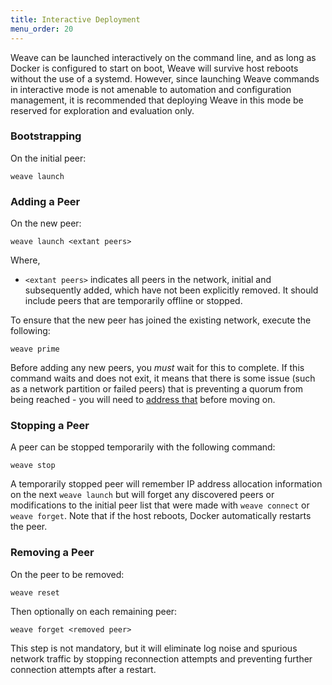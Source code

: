 ```yaml
---
title: Interactive Deployment
menu_order: 20
---
```

Weave can be launched interactively on the command line, and as 
long as Docker is configured to start on boot, Weave will survive 
host reboots without the use of a systemd. However, since launching 
Weave commands in interactive mode is not amenable to automation 
and configuration management, it is recommended that deploying Weave 
in this mode be reserved for exploration and evaluation only. 

### Bootstrapping

On the initial peer:

    weave launch

### Adding a Peer

On the new peer:

    weave launch <extant peers>

Where, 

* `<extant peers>` indicates all peers in the network, initial and
subsequently added, which have not been explicitly removed. It should
include peers that are temporarily offline or stopped.

To ensure that the new peer has joined the existing network, 
execute the following:

    weave prime

Before adding any new peers, you _must_ wait for this to complete. 
If this command waits and does not exit, it means that there is some
issue (such as a network partition or failed peers) that is preventing
a quorum from being reached - you will need to [address
that](/site/troubleshooting.md) before moving on.

### Stopping a Peer

A peer can be stopped temporarily with the following command:

    weave stop

A temporarily stopped peer will remember IP address allocation information on the
next `weave launch` but will forget any discovered peers or
modifications to the initial peer list that were made with `weave
connect` or `weave forget`. Note that if the host reboots, Docker
automatically restarts the peer.

### Removing a Peer

On the peer to be removed:

    weave reset

Then optionally on each remaining peer:

    weave forget <removed peer>

This step is not mandatory, but it will eliminate log noise and
spurious network traffic by stopping reconnection attempts and
preventing further connection attempts after a restart.
